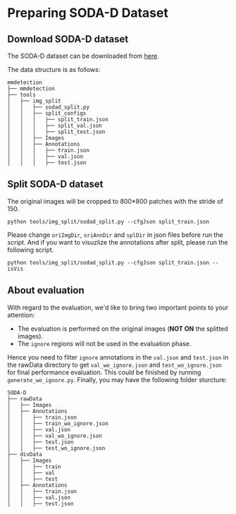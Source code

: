 # Preparing SODA-D Dataset

<!-- [DATASET] -->


## Download SODA-D dataset

The SODA-D dataset can be downloaded from [here](https://shaunyuan22.github.io/SODA/).

The data structure is as follows:

```none
mmdetection
├── mmdetection
├── tools
│   ├── img_split
│   │   ├── sodad_split.py
│   │   ├── split_configs
│   │   │   ├── split_train.json
│   │   │   ├── split_val.json
│   │   │   ├── split_test.json
│   │   ├── Images
│   │   ├── Annotations
│   │   │   ├── train.json
│   │   │   ├── val.json
│   │   │   ├── test.json
```

## Split SODA-D dataset

The original images will be cropped to 800\*800 patches with the stride of 150.

```shell
python tools/img_split/sodad_split.py --cfgJson split_train.json 
```
Please change `oriImgDir`, `oriAnnDir` and `splDir` in json files before run the script. And if you want to visuzlize the annotations after split, please run the following script.

```shell
python tools/img_split/sodad_split.py --cfgJson split_train.json --isVis
```

## About evaluation

With regard to the evaluation, we'd like to bring two important points to your attention:
 - The evaluation is performed on the original images (**NOT ON** the splitted images).
 - The `ignore` regions will not be used in the evaluation phase.

Hence you need to filter `ignore` annotations in the `val.json` and `test.json` in the rawData directory to get `val_wo_ignore.json` and `test_wo_ignore.json` for final performance evaluation. This could be finished by running `generate_wo_ignore.py`. Finally, you may have the following folder sturcture:

```none
SODA-D
├── rawData
│   ├── Images
│   ├── Annotations
│   │   ├── train.json
│   │   ├── train_wo_ignore.json
│   │   ├── val.json
│   │   ├── val_wo_ignore.json
│   │   ├── test.json
│   │   ├── test_wo_ignore.json
├── divData
│   ├── Images
│   │   ├── train
│   │   ├── val
│   │   ├── test
│   ├── Annotations
│   │   ├── train.json
│   │   ├── val.json
│   │   ├── test.json
```
